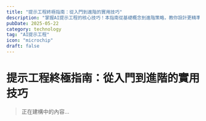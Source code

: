 ```yaml
---
title: "提示工程終極指南：從入門到進階的實用技巧"
description: "掌握AI提示工程的核心技巧！本指南從基礎概念到進階策略，教你設計更精準的提示詞，創造出令人驚嘆的AI回覆。適合所有想提升AI互動品質的讀者。"
pubDate: 2025-05-22
category: technology
tag: "AI提示工程"
icon: "microchip"
draft: false
---
```


# 提示工程終極指南：從入門到進階的實用技巧

> 正在建構中的內容...
